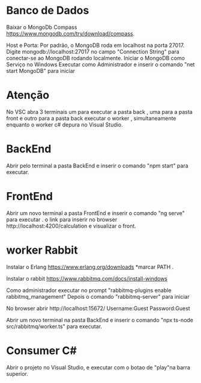 
# Banco de Dados

Baixar o MongoDb Compass https://www.mongodb.com/try/download/compass.

Host e Porta: Por padrão, o MongoDB roda em localhost na porta 27017. Digite mongodb://localhost:27017 no campo "Connection String" para conectar-se ao MongoDB rodando localmente.
Iniciar o MongoDB como Serviço no Windows
Executar como Administrador e inserir o comando "net start MongoDB" para iniciar

# Atenção
No VSC abra 3 terminais um para executar a pasta back , uma para a pasta front e outro para a pasta back executar o worker , simultaneamente enquanto o worker c# depura no Visual Studio.

# BackEnd

Abrir pelo terminal a pasta BackEnd e inserir o comando  "npm start" para executar.

# FrontEnd

Abrir um novo terminal a pasta FrontEnd e inserir o comando "ng serve" para executar .
o link para inserir no browser http://localhost:4200/calculation e visualizar o front.

# worker Rabbit 
Instalar o Erlang https://www.erlang.org/downloads *marcar PATH .

Instalar o rabbit https://www.rabbitmq.com/docs/install-windows

Como administrador executar no prompt "rabbitmq-plugins enable rabbitmq_management"
Depois o comando "rabbitmq-server" para iniciar

No browser abrir http://localhost:15672/   Username:Guest Password:Guest 

Abrir um novo terminal na pasta BackEnd e inserir o comando  "npx ts-node src/rabbitmq/worker.ts" para executar.

# Consumer C#

Abrir o projeto no Visual Studio, e executar com o botao de "play"na barra superior.


